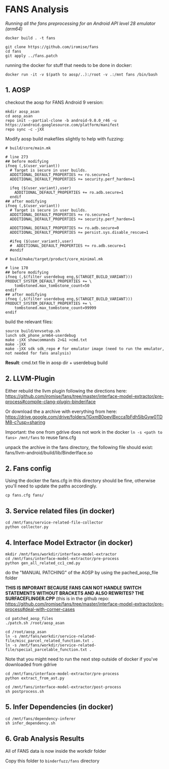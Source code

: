 # FANS Analysis

*Running all the fans preprocessing for an Android API level 28 emulator (arm64)*

```
docker build . -t fans
```

```
git clone https://github.com/iromise/fans
cd fans
git apply ../fans.patch
```

running the docker for stuff that needs to be done in docker:

```
docker run -it -v $(path to aosp/..):/root -v .:/mnt fans /bin/bash
```

## 1. AOSP

checkout the aosp for FANS Android 9 version:

```
mkdir aosp_asan
cd aosp_asan
repo init --partial-clone -b android-9.0.0_r46 -u https://android.googlesource.com/platform/manifest
repo sync -c -jXX
```

Modify aosp build makefiles slightly to help with fuzzing:
```
# build/core/main.mk

# line 273
## before modifying
ifneq (,$(user_variant))
  # Target is secure in user builds.
  ADDITIONAL_DEFAULT_PROPERTIES += ro.secure=1
  ADDITIONAL_DEFAULT_PROPERTIES += security.perf_harden=1

  ifeq ($(user_variant),user)
    ADDITIONAL_DEFAULT_PROPERTIES += ro.adb.secure=1
  endif
## after modifying
ifneq (,$(user_variant))
  # Target is secure in user builds.
  ADDITIONAL_DEFAULT_PROPERTIES += ro.secure=1
  ADDITIONAL_DEFAULT_PROPERTIES += security.perf_harden=1

  ADDITIONAL_DEFAULT_PROPERTIES += ro.adb.secure=0
  ADDITIONAL_DEFAULT_PROPERTIES += persist.sys.disable_rescue=1

  #ifeq ($(user_variant),user)
  #  ADDITIONAL_DEFAULT_PROPERTIES += ro.adb.secure=1
  #endif

# build/make/target/product/core_minimal.mk

# line 170
## before modifying
ifneq (,$(filter userdebug eng,$(TARGET_BUILD_VARIANT)))
PRODUCT_SYSTEM_DEFAULT_PROPERTIES += \
    tombstoned.max_tombstone_count=50
endif
## after modifying
ifneq (,$(filter userdebug eng,$(TARGET_BUILD_VARIANT)))
PRODUCT_SYSTEM_DEFAULT_PROPERTIES += \
    tombstoned.max_tombstone_count=99999
endif
```

build the relevant files:

```
source build/envsetup.sh
lunch sdk_phone_arm64-userdebug
make -jXX showcommands 2>&1 >cmd.txt
make -jXX
make -jXX sdk sdk_repo # for emulator image (need to run the emulator, not needed for fans analysis)
```

**Result**: cmd.txt file in aosp dir + userdebug build

## 2. LLVM-Plugin

Either rebuild the llvm plugin following the directions here: https://github.com/iromise/fans/tree/master/interface-model-extractor/pre-process#compile-clang-plugin-binderiface


Or download the a archive with everything from here: https://drive.google.com/drive/folders/1GxmB0pevlBxcca1bFdh5lbGyw0TDM8-c?usp=sharing

Important: the one from gdrive does not work in the docker
`ln -s <path to fans> /mnt/fans` to reuse fans.cfg


unpack the archive in the fans directory, the following file should exist: fans/llvm-android/build/lib/BinderIface.so

## 2. Fans config

Using the docker the fans.cfg in this directory should be fine, otherwise you'll need to update the paths accordingly.

```
cp fans.cfg fans/
```

## 3. Service related files (in docker)

```
cd /mnt/fans/service-related-file-collector
python collector.py
```

## 4. Interface Model Extractor (in docker)

```
mkdir /mnt/fans/workdir/interface-model-extractor
cd /mnt/fans/interface-model-extractor/pre-process
python gen_all_related_cc1_cmd.py
```

do the "MANUAL PATCHING" of the AOSP by using the pached_aosp_file folder

**THIS IS IMPORANT BECAUSE FANS CAN NOT HANDLE SWITCH STATEMENTS WITHOUT BRACKETS AND ALSO REWRITES? THE SURFACEFLINGER.CPP**
(this is in the github repo: https://github.com/iromise/fans/tree/master/interface-model-extractor/pre-process#deal-with-corner-cases

```
cd patched_aosp_files
./patch.sh /root/aosp_asan
```

```
cd /root/aosp_asan
ln -s /mnt/fans/workdir/service-related-file/misc_parcel_related_function.txt .
ln -s /mnt/fans/workdir/service-related-file/special_parcelable_function.txt .
```

Note that you might need to run the next step outside of docker if you've downloaded from gdrive

```
cd /mnt/fans/interface-model-extractor/pre-process
python extract_from_ast.py
```

```
cd /mnt/fans/interface-model-extractor/post-process
sh postprocess.sh
```

## 5. Infer Dependencies (in docker)

```
cd /mnt/fans/dependency-inferer
sh infer_dependency.sh
```

## 6. Grab Analysis Results

All of FANS data is now inside the workdir folder

Copy this folder to `binderfuzz/fans` directory 

